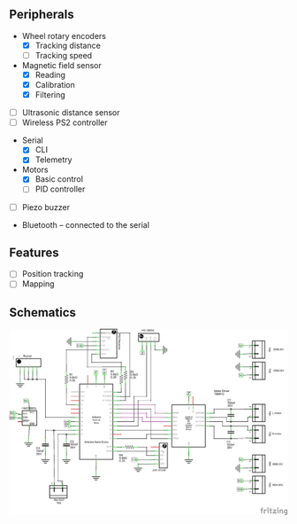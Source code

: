 ## Peripherals

- Wheel rotary encoders
  - [x] Tracking distance
  - [ ] Tracking speed
- Magnetic field sensor
  - [x] Reading
  - [x] Calibration
  - [x] Filtering
- [ ] Ultrasonic distance sensor
- [ ] Wireless PS2 controller
- Serial
  - [x] CLI
  - [x] Telemetry
- Motors
  - [x] Basic control
  - [ ] PID controller
- [ ] Piezo buzzer
- Bluetooth – connected to the serial

## Features

- [ ] Position tracking
- [ ] Mapping

## Schematics

![Schematics image](fritzing/robot_schem.png)
